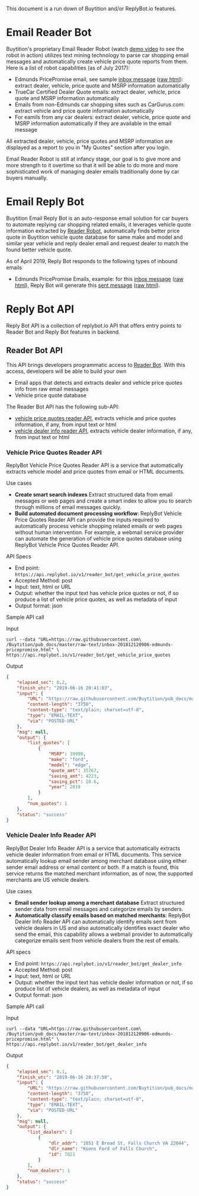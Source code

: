 This document is a run down of Buytition and/or ReplyBot.io features.

# Email Reader Bot
Buytition's proprietary Email Reader Robot (watch [demo video](https://www.youtube.com/watch?v=UZz7a5sni3A) to see the robot in action) utilizes text mining technology to parse car shopping email messages and automatically create vehicle price quote reports from them. Here is a list of robot capabilities (as of July 2017): 

* Edmunds PricePromise email, see sample [inbox message](https://github.com/Buytition/pub_docs/blob/master/raw-text/inbox-201812120906-edmunds-pricepromise.md) ([raw html](https://raw.githubusercontent.com/Buytition/pub_docs/master/raw-text/inbox-201812120906-edmunds-pricepromise.html)): extract dealer, vehicle, price quote and MSRP information automatically
* TrueCar Certified Dealer Quote emails: extract dealer, vehicle, price quote and MSRP information automatically
* Emails from non-Edmunds car shopping sites such as CarGurus.com: extract vehicle and price quote information automatically
* For eamils from any car dealers: extract dealer, vehicle, price quote and MSRP information automatically if they are available in the email message

All extracted dealer, vehicle, price quotes and MSRP information are displayed as a report to you in "My Quotes" section after you login.

Email Reader Robot is still at infancy stage, our goal is to give more and more strength to it overtime so that it will be able to do more and more sophisticated work of managing dealer emails traditionally done by car buyers manually. 

# Email Reply Bot

Buytition Email Reply Bot is an auto-response email solution for car buyers to automate replying car shopping related emails, it leverages vehicle quote information extracted by [Reader Robot](#email-reader-bot), automatically finds better price quote in Buytition vehicle quote database for same make and model and similar year vehicle and reply dealer email and request dealer to match the found better vehicle quote.

As of April 2019, Reply Bot responds to the following types of inbound emails
* Edmunds PricePromise Emails, example: for this [inbox message](https://github.com/Buytition/pub_docs/blob/master/raw-text/inbox-201812120906-edmunds-pricepromise.md) ([raw html](https://raw.githubusercontent.com/Buytition/pub_docs/master/raw-text/inbox-201812120906-edmunds-pricepromise.html)), Reply Bot will generate this [sent message](https://github.com/Buytition/pub_docs/blob/master/raw-text/sent-201812120906-edmunds-pricepromise.md) ([raw html](https://raw.githubusercontent.com/Buytition/pub_docs/master/raw-text/sent-201812120906-edmunds-pricepromise.md)).

# Reply Bot API
Reply Bot API is a collection of replybot.io API that offers entry points to Reader Bot and Reply Bot features in backend.

## Reader Bot API

This API brings developers programmatic access to [Reader Bot](https://github.com/Buytition/pub_docs/blob/master/FEATURES.md#email-reader-bot).  With this access, developers will be able to build your own

* Email apps that detects and extracts dealer and  vehicle price quotes info from raw email messages
* Vehicle price quote database

The Reader Bot API has the following sub-API:
* [vehicle price quotes reader API](#vehicle-price-quotes-reader-api), extracts vehicle and price quotes information, if any, from input text or html
* [vehicle dealer info reader API](#vehicle-dealer-info-reader-api), extracts vehicle dealer information, if any, from input text or html

### Vehicle Price Quotes Reader API

ReplyBot Vehicle Price Quotes Reader API is a service that automatically extracts vehicle model and price quotes from email or HTML documents. 

Use cases
* **Create smart search indexes** Extract structured data from email messages or web pages and create a smart index to allow you to search through millions of email messages quickly.
* **Build automated document processing workflow**: ReplyBot Vehicle Price Quotes Reader API can provide the inputs required to automatically process vehicle shopping related emails or web pages without human intervention.  For example, a webmail service provider can automate the generation of vehicle price quotes database using ReplyBot Vehicle Price Quotes Reader API. 

API Specs
* End point: `https://api.replybot.io/v1/reader_bot/get_vehicle_price_quotes`
* Accepted Method: post
* Input: text, html or URL
* Output: whether the input text has vehicle price quotes or not, if so produce a list of vehicle price quotes, as well as metadata of input
* Output format: json

Sample API call

Input
```
curl --data "URL=https://raw.githubusercontent.com\
/Buytition/pub_docs/master/raw-text/inbox-201812120906-edmunds-pricepromise.html" \
https://api.replybot.io/v1/reader_bot/get_vehicle_price_quotes
```

Output
```json
{
    "elapsed_sec": 0.2,
    "finish_utc": "2019-06-16 20:41:03",
    "input": {
        "URL": "https://raw.githubusercontent.com/Buytition/pub_docs/master/raw-text/inbox-201812120906-edmunds-pricepromise.html",
        "content-length": "3750",
        "content-type": "text/plain; charset=utf-8",
        "type": "EMAIL-TEXT",
        "via": "POSTED-URL"
    },
    "msg": null,
    "output": {
        "list_quotes": [
            {
                "MSRP": 39990,
                "make": "ford",
                "model": "edge",
                "quote_amt": 35767,
                "saving_amt": 4223,
                "saving_pct": 10.6,
                "year": 2019
            }
        ],
        "num_quotes": 1
    },
    "status": "success"
}
```

### Vehicle Dealer Info Reader API

ReplyBot Dealer Info Reader API is a service that automatically extracts vehicle dealer information from email or HTML documents.  This service automatically lookup email sender among merchant database using either sender email address or email content or both. If a match is found, this service returns the matched merchant information, as of now, the supported merchants are US vehicle dealers.

Use cases
 
* **Email sender lookup among a merchant database** Extract structured sender data from email messages and categorize emails by senders.
* **Automatically classify emails based on matched merchants**: ReplyBot Dealer Info Reader API can automatically identify emails sent from vehicle dealers in US and also automatically identifies exact dealer who send the email, this capability allows a webmail provider to automatically categorize emails sent from vehicle dealers from the rest of emails. 

API specs

* End point: `https://api.replybot.io/v1/reader_bot/get_dealer_info`
* Accepted Method: post
* Input: text, html or URL
* Output: whether the input text has vehicle dealer information or not, if so produce list of vehicle dealers, as well as metadata of input
* Output format: json

Sample API call

Input
```
curl --data "URL=https://raw.githubusercontent.com\
/Buytition/pub_docs/master/raw-text/inbox-201812120906-edmunds-pricepromise.html" \
https://api.replybot.io/v1/reader_bot/get_dealer_info
```

Output
```json
{
    "elapsed_sec": 0.1,
    "finish_utc": "2019-06-16 20:37:50",
    "input": {
        "URL": "https://raw.githubusercontent.com/Buytition/pub_docs/master/raw-text/inbox-201812120906-edmunds-pricepromise.html",
        "content-length": "3750",
        "content-type": "text/plain; charset=utf-8",
        "type": "EMAIL-TEXT",
        "via": "POSTED-URL"
    },
    "msg": null,
    "output": {
        "list_dealers": [
            {
                "dlr_addr": "1051 E Broad St, Falls Church VA 22044",
                "dlr_name": "Koons Ford of Falls Church",
                "id": 7821
            }
        ],
        "num_dealers": 1
    },
    "status": "success"
}
```
